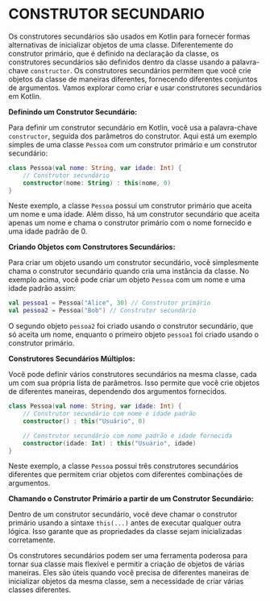 # CONSTRUTOR SECUNDARIO
Os construtores secundários são usados em Kotlin para fornecer formas alternativas de inicializar objetos de uma classe. Diferentemente do construtor primário, que é definido na declaração da classe, os construtores secundários são definidos dentro da classe usando a palavra-chave `constructor`. Os construtores secundários permitem que você crie objetos da classe de maneiras diferentes, fornecendo diferentes conjuntos de argumentos. Vamos explorar como criar e usar construtores secundários em Kotlin.

**Definindo um Construtor Secundário:**

Para definir um construtor secundário em Kotlin, você usa a palavra-chave `constructor`, seguida dos parâmetros do construtor. Aqui está um exemplo simples de uma classe `Pessoa` com um construtor primário e um construtor secundário:

```kotlin
class Pessoa(val nome: String, var idade: Int) {
    // Construtor secundário
    constructor(nome: String) : this(nome, 0)
}
```

Neste exemplo, a classe `Pessoa` possui um construtor primário que aceita um nome e uma idade. Além disso, há um construtor secundário que aceita apenas um nome e chama o construtor primário com o nome fornecido e uma idade padrão de 0.

**Criando Objetos com Construtores Secundários:**

Para criar um objeto usando um construtor secundário, você simplesmente chama o construtor secundário quando cria uma instância da classe. No exemplo acima, você pode criar um objeto `Pessoa` com um nome e uma idade padrão assim:

```kotlin
val pessoa1 = Pessoa("Alice", 30) // Construtor primário
val pessoa2 = Pessoa("Bob") // Construtor secundário
```

O segundo objeto `pessoa2` foi criado usando o construtor secundário, que só aceita um nome, enquanto o primeiro objeto `pessoa1` foi criado usando o construtor primário.

**Construtores Secundários Múltiplos:**

Você pode definir vários construtores secundários na mesma classe, cada um com sua própria lista de parâmetros. Isso permite que você crie objetos de diferentes maneiras, dependendo dos argumentos fornecidos.

```kotlin
class Pessoa(val nome: String, var idade: Int) {
    // Construtor secundário com nome e idade padrão
    constructor() : this("Usuário", 0)

    // Construtor secundário com nome padrão e idade fornecida
    constructor(idade: Int) : this("Usuário", idade)
}
```

Neste exemplo, a classe `Pessoa` possui três construtores secundários diferentes que permitem criar objetos com diferentes combinações de argumentos.

**Chamando o Construtor Primário a partir de um Construtor Secundário:**

Dentro de um construtor secundário, você deve chamar o construtor primário usando a sintaxe `this(...)` antes de executar qualquer outra lógica. Isso garante que as propriedades da classe sejam inicializadas corretamente.

Os construtores secundários podem ser uma ferramenta poderosa para tornar sua classe mais flexível e permitir a criação de objetos de várias maneiras. Eles são úteis quando você precisa de diferentes maneiras de inicializar objetos da mesma classe, sem a necessidade de criar várias classes diferentes.
